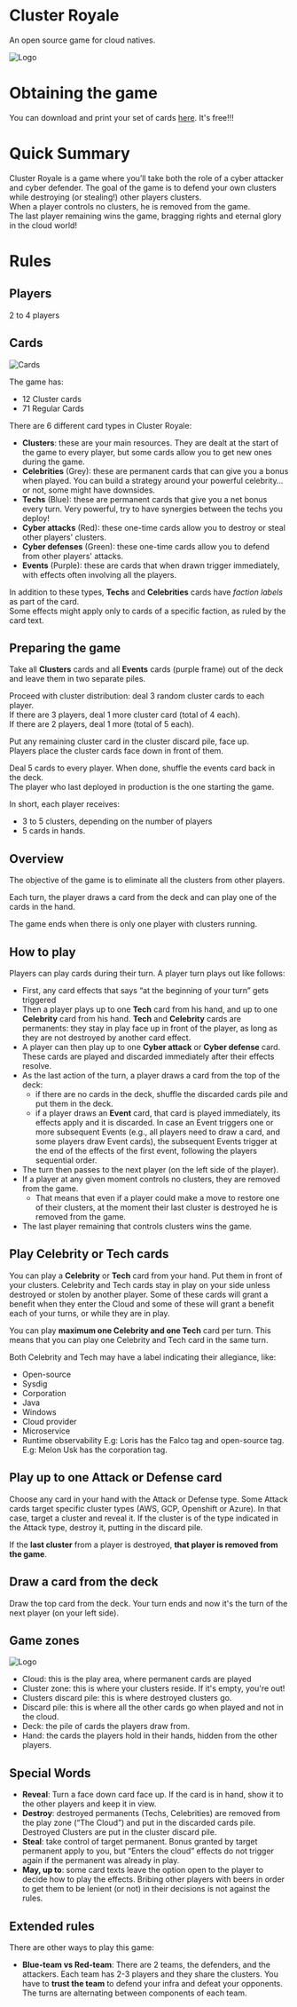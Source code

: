 # Cluster Royale
An open source game for cloud natives.

![Logo](images/instructions-original.png)
# Obtaining the game
You can download and print your set of cards [here](https://github.com/sysdiglabs/game-of-pods/tree/main/docs/cards/exports/printpdfs). It's free!!!

# Quick Summary
Cluster Royale is a game where you’ll take both the role of a cyber attacker and cyber defender.
The goal of the game is to defend your own clusters while destroying (or stealing!) other players clusters.  
When a player controls no clusters, he is removed from the game.  
The last player remaining wins the game, bragging rights and eternal glory in the cloud world!

# Rules
## Players
2 to 4 players

## Cards
![Cards](images/card-types.png)

The game has: 
* 12 Cluster cards
* 71 Regular Cards

There are 6 different card types in Cluster Royale:
* **Clusters**: these are your main resources. They are dealt at the start of the game to every player, but some cards allow you to get new ones during the game.
* **Celebrities** (Grey): these are permanent cards that can give you a bonus when played. You can build a strategy around your powerful celebrity… or not, some might have downsides.
* **Techs** (Blue): these are permanent cards that give you a net bonus every turn. Very powerful, try to have synergies between the techs you deploy!
* **Cyber attacks** (Red): these one-time cards allow you to destroy or steal other players' clusters.
* **Cyber defenses** (Green): these one-time cards allow you to defend from other players' attacks.
* **Events** (Purple): these are cards that when drawn trigger immediately, with effects often involving all the players.

In addition to these types, **Techs** and **Celebrities** cards have _faction labels_ as part of the card.  
Some effects might apply only to cards of a specific faction, as ruled by the card text.


## Preparing the game
Take all **Clusters** cards and all **Events** cards (purple frame) out of the deck and leave them in two separate piles.

Proceed with cluster distribution: deal 3 random cluster cards to each player.   
If there are 3 players, deal 1 more cluster card (total of 4 each).   
If there are 2 players, deal 1 more (total of 5 each).   


Put any remaining cluster card in the cluster discard pile, face up.  
Players place the cluster cards face down in front of them.

Deal 5 cards to every player. When done, shuffle the events card back in the deck.  
The player who last deployed in production is the one starting the game.

In short, each player receives:

* 3 to 5 clusters, depending on the number of players
* 5 cards in hands.

## Overview
The objective of the game is to eliminate all the clusters from other players.

Each turn, the player draws a card from the deck and can play one of the cards in the hand.

The game ends when there is only one player with clusters running.


## How to play

Players can play cards during their turn. 
A player turn plays out like follows:

* First, any card effects that says “at the beginning of your turn” gets triggered
* Then a player plays up to one **Tech** card from his hand, and up to one **Celebrity** card from his hand. **Tech** and **Celebrity** cards are permanents: they stay in play face up in front of the player, as long as they are not destroyed by another card effect.
* A player can then play up to one **Cyber attack** or **Cyber defense** card. These cards are played and discarded immediately after their effects resolve.
* As the last action of the turn, a player draws a card from the top of the deck:
  * if there are no cards in the deck, shuffle the discarded cards pile and put them in the deck.
  * if a player draws an **Event** card, that card is played immediately, its effects apply and it is discarded. In case an Event triggers one or more subsequent Events (e.g., all players need to draw a card, and some players draw Event cards), the subsequent Events trigger at the end of the effects of the first event, following the players sequential order.
* The turn then passes to the next player (on the left side of the player).
* If a player at any given moment controls no clusters, they are removed from the game.
  * That means that even if a player could make a move to restore one of their clusters, at the moment their last cluster is destroyed he is removed from the game.
* The last player remaining that controls clusters wins the game.

## Play Celebrity or Tech cards

You can play a **Celebrity** or **Tech** card from your hand. Put them in front of your clusters. Celebrity and Tech cards stay in play on your side unless destroyed or stolen by another player. Some of these cards will grant a benefit when they enter the Cloud and some of these will grant a benefit each of your turns, or while they are in play.

You can play **maximum one Celebrity and one Tech** card per turn. This means that you can play one Celebrity and Tech card in the same turn.

Both Celebrity and Tech may have a label indicating their allegiance, like:

* Open-source
* Sysdig
* Corporation
* Java
* Windows
* Cloud provider
* Microservice
* Runtime observability
E.g: Loris has the Falco tag and open-source tag.
E.g: Melon Usk has the corporation tag.

## Play up to **one** Attack or Defense card
Choose any card in your hand with the Attack or Defense type. 
Some Attack cards target specific cluster types (AWS, GCP, Openshift or Azure). In that case, target a cluster and reveal it. If the cluster is of the type indicated in the Attack type, destroy it, putting in the discard pile. 

If the **last cluster** from a player is destroyed, **that player is removed from the game**.

## Draw a card from the deck
Draw the top card from the deck. Your turn ends and now it's the turn of the next player (on your left side).

## Game zones

![Logo](images/game_zones.jpg)

* Cloud: this is the play area, where permanent cards are played
* Cluster zone: this is where your clusters reside. If it's empty, you're out!
* Clusters discard pile: this is where destroyed clusters go.
* Discard pile: this is where all the other cards go when played and not in the cloud.
* Deck: the pile of cards the players draw from.
* Hand: the cards the players hold in their hands, hidden from the other players.

## Special Words
* **Reveal**: Turn a face down card face up. If the card is in hand, show it to the other players and keep it in view.
* **Destroy**: destroyed permanents (Techs, Celebrities) are removed from the play zone (“The Cloud”) and put in the discarded cards pile. Destroyed Clusters are put in the cluster discard pile.
* **Steal**: take control of target permanent. Bonus granted by target permanent apply to you, but “Enters the cloud” effects do not trigger again if the permanent was already in play.
* **May, up to**: some card texts leave the option open to the player to decide how to play the effects. Bribing other players with beers in order to get them to be lenient (or not) in their decisions is not against the rules.

## Extended rules

There are other ways to play this game: 

* **Blue-team vs Red-team**: There are 2 teams, the defenders, and the attackers. Each team has 2-3 players and they share the clusters. You have to **trust the team** to defend your infra and defeat your opponents. The turns are alternating between components of each team.

